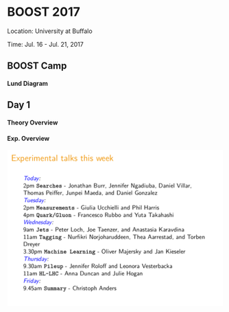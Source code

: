 # BOOST 2017

Location: University at Buffalo

Time: Jul. 16 - Jul. 21, 2017

## BOOST Camp

#### Lund Diagram

## Day 1

#### Theory Overview

#### Exp. Overview

![](images/boost2017_day1_exptalks.png)
